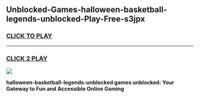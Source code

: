 
## Unblocked-Games-halloween-basketball-legends-unblocked-Play-Free-s3jpx
<h3>
<a href="https://premium76.site?title=halloween-basketball-legends-unblocked&ref=18A1">CLICK TO PLAY</a></h3>
<hr>

<h3>
<a href="https://premium76.site?title=halloween-basketball-legends-unblocked&ref=18A1">CLICK 2 PLAY</a>
  
</h3>

<a href="https://premium76.site?title=halloween-basketball-legends-unblocked&ref=18A1"><img src="https://clearcache.store/games.png"></a>


**halloween-basketball-legends-unblocked games unblocked: Your Gateway to Fun and Accessible Online Gaming**
